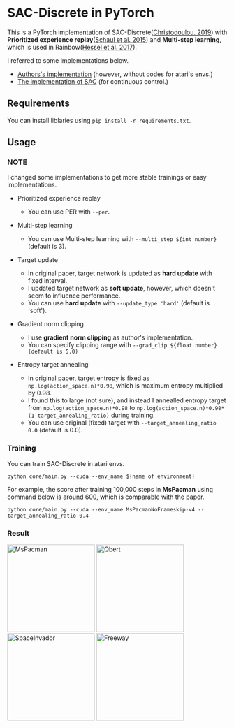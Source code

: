 # SAC-Discrete in PyTorch
This is a PyTorch implementation of SAC-Discrete([Christodoulou. 2019](https://arxiv.org/abs/1910.07207)) with **Prioritized experience replay**([Schaul et al. 2015](https://arxiv.org/abs/1511.05952)) and **Multi-step learning**, which is used in Rainbow([Hessel et al. 2017](https://arxiv.org/abs/1710.02298)).

I referred to some implementations below.
- [Authors's implementation](https://github.com/p-christ/Deep-Reinforcement-Learning-Algorithms-with-PyTorch) (however, without codes for atari's envs.)
- [The implementation of SAC](https://github.com/ku2482/soft-actor-critic.pytorch) (for continuous control.)

## Requirements
You can install liblaries using `pip install -r requirements.txt`.

## Usage

### NOTE

I changed some implementations to get more stable trainings or easy implementations.

- Prioritized experience replay
  - You can use PER with `--per`.
- Multi-step learning
  - You can use Multi-step learning with `--multi_step ${int number}` (default is 3).

- Target update
  - In original paper, target network is updated as **hard update** with fixed interval.
  - I updated target network as **soft update**, however, which doesn't seem to influence performance.
  - You can use **hard update** with `--update_type 'hard'` (default is 'soft').
- Gradient norm clipping
  - I use **gradient norm clipping** as author's implementation.
  - You can specify clipping range with `--grad_clip ${float number} (default is 5.0)`
- Entropy target annealing
  - In original paper, target entropy is fixed as `np.log(action_space.n)*0.98`, which is maximum entropy multiplied by 0.98.
  - I found this to large (not sure), and instead I annealled entropy target from `np.log(action_space.n)*0.98` to `np.log(action_space.n)*0.98*(1-target_annealing_ratio)` during training.
  - You can use original (fixed) target with `--target_annealing_ratio 0.0` (default is 0.0).



### Training

You can train SAC-Discrete in atari envs.

```
python core/main.py --cuda --env_name ${name of environment}
```

For example, the score after training 100,000 steps in **MsPacman** using command below is around 600, which is comparable with the paper.

```
python core/main.py --cuda --env_name MsPacmanNoFrameskip-v4 --target_annealing_ratio 0.4
```

### Result

<img src="https://user-images.githubusercontent.com/37267851/67809830-c9fc1200-fadc-11e9-8f48-799a19689dd6.gif" title="MsPacman" width=200> <img src="https://user-images.githubusercontent.com/37267851/68014576-4f491780-fcd3-11e9-9ca4-94df51cb38f2.gif" title="Qbert" width=200> <img src="https://user-images.githubusercontent.com/37267851/68014616-71db3080-fcd3-11e9-85f1-0d3dda9f8885.gif" title="SpaceInvador" width=200> <img src="https://user-images.githubusercontent.com/37267851/68014670-8cada500-fcd3-11e9-8cac-05409e3e84b0.gif" title="Freeway" width=200>
